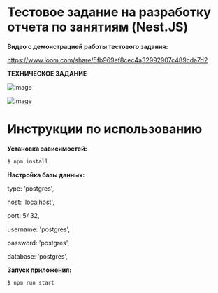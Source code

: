 # Тестовое задание на разработку отчета по занятиям (Nest.JS)


**Видео с демонстрацией работы тестового задания:**

https://www.loom.com/share/5fb969ef8cec4a32992907c489cda7d2


**ТЕХНИЧЕСКОЕ ЗАДАНИЕ**

![image](https://github.com/DinisIsakov/moyklass-report-api-nestjs-PostgreSQL/assets/98638804/09e65ea1-b634-44ba-9d0e-5e60e6a99ae6)

![image](https://github.com/DinisIsakov/moyklass-report-api-nestjs-PostgreSQL/assets/98638804/092e9653-f73e-49d1-8d79-79647356d49a)




# Инструкции по использованию





**Установка зависимостей:**

```bash
$ npm install
```


**Настройка базы данных:**

type: 'postgres',

host: 'localhost',

port: 5432,

username: 'postgres',

password: 'postgres',

database: 'postgres',

**Запуск приложения:**

```bash
$ npm run start
```

